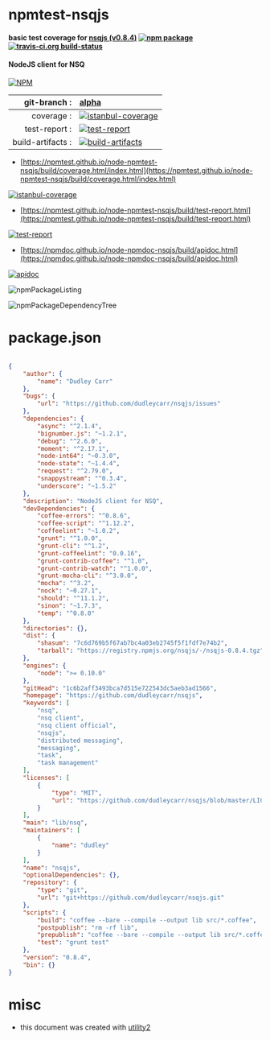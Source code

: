 # npmtest-nsqjs

#### basic test coverage for  [nsqjs (v0.8.4)](https://github.com/dudleycarr/nsqjs)  [![npm package](https://img.shields.io/npm/v/npmtest-nsqjs.svg?style=flat-square)](https://www.npmjs.org/package/npmtest-nsqjs) [![travis-ci.org build-status](https://api.travis-ci.org/npmtest/node-npmtest-nsqjs.svg)](https://travis-ci.org/npmtest/node-npmtest-nsqjs)

#### NodeJS client for NSQ

[![NPM](https://nodei.co/npm/nsqjs.png?downloads=true&downloadRank=true&stars=true)](https://www.npmjs.com/package/nsqjs)

| git-branch : | [alpha](https://github.com/npmtest/node-npmtest-nsqjs/tree/alpha)|
|--:|:--|
| coverage : | [![istanbul-coverage](https://npmtest.github.io/node-npmtest-nsqjs/build/coverage.badge.svg)](https://npmtest.github.io/node-npmtest-nsqjs/build/coverage.html/index.html)|
| test-report : | [![test-report](https://npmtest.github.io/node-npmtest-nsqjs/build/test-report.badge.svg)](https://npmtest.github.io/node-npmtest-nsqjs/build/test-report.html)|
| build-artifacts : | [![build-artifacts](https://npmtest.github.io/node-npmtest-nsqjs/glyphicons_144_folder_open.png)](https://github.com/npmtest/node-npmtest-nsqjs/tree/gh-pages/build)|

- [https://npmtest.github.io/node-npmtest-nsqjs/build/coverage.html/index.html](https://npmtest.github.io/node-npmtest-nsqjs/build/coverage.html/index.html)

[![istanbul-coverage](https://npmtest.github.io/node-npmtest-nsqjs/build/screenCapture.buildCi.browser.%252Ftmp%252Fbuild%252Fcoverage.lib.html.png)](https://npmtest.github.io/node-npmtest-nsqjs/build/coverage.html/index.html)

- [https://npmtest.github.io/node-npmtest-nsqjs/build/test-report.html](https://npmtest.github.io/node-npmtest-nsqjs/build/test-report.html)

[![test-report](https://npmtest.github.io/node-npmtest-nsqjs/build/screenCapture.buildCi.browser.%252Ftmp%252Fbuild%252Ftest-report.html.png)](https://npmtest.github.io/node-npmtest-nsqjs/build/test-report.html)

- [https://npmdoc.github.io/node-npmdoc-nsqjs/build/apidoc.html](https://npmdoc.github.io/node-npmdoc-nsqjs/build/apidoc.html)

[![apidoc](https://npmdoc.github.io/node-npmdoc-nsqjs/build/screenCapture.buildCi.browser.%252Ftmp%252Fbuild%252Fapidoc.html.png)](https://npmdoc.github.io/node-npmdoc-nsqjs/build/apidoc.html)

![npmPackageListing](https://npmtest.github.io/node-npmtest-nsqjs/build/screenCapture.npmPackageListing.svg)

![npmPackageDependencyTree](https://npmtest.github.io/node-npmtest-nsqjs/build/screenCapture.npmPackageDependencyTree.svg)



# package.json

```json

{
    "author": {
        "name": "Dudley Carr"
    },
    "bugs": {
        "url": "https://github.com/dudleycarr/nsqjs/issues"
    },
    "dependencies": {
        "async": "^2.1.4",
        "bignumber.js": "~1.2.1",
        "debug": "^2.6.0",
        "moment": "^2.17.1",
        "node-int64": "~0.3.0",
        "node-state": "~1.4.4",
        "request": "^2.79.0",
        "snappystream": "^0.3.4",
        "underscore": "~1.5.2"
    },
    "description": "NodeJS client for NSQ",
    "devDependencies": {
        "coffee-errors": "^0.8.6",
        "coffee-script": "^1.12.2",
        "coffeelint": "~1.0.2",
        "grunt": "^1.0.0",
        "grunt-cli": "^1.2",
        "grunt-coffeelint": "0.0.16",
        "grunt-contrib-coffee": "^1.0",
        "grunt-contrib-watch": "^1.0.0",
        "grunt-mocha-cli": "^3.0.0",
        "mocha": "^3.2",
        "nock": "~0.27.1",
        "should": "^11.1.2",
        "sinon": "~1.7.3",
        "temp": "^0.8.0"
    },
    "directories": {},
    "dist": {
        "shasum": "7c6d769b5f67ab7bc4a03eb2745f5f1fdf7e74b2",
        "tarball": "https://registry.npmjs.org/nsqjs/-/nsqjs-0.8.4.tgz"
    },
    "engines": {
        "node": ">= 0.10.0"
    },
    "gitHead": "1c6b2aff3493bca7d515e722543dc5aeb3ad1566",
    "homepage": "https://github.com/dudleycarr/nsqjs",
    "keywords": [
        "nsq",
        "nsq client",
        "nsq client official",
        "nsqjs",
        "distributed messaging",
        "messaging",
        "task",
        "task management"
    ],
    "licenses": [
        {
            "type": "MIT",
            "url": "https://github.com/dudleycarr/nsqjs/blob/master/LICENSE-MIT"
        }
    ],
    "main": "lib/nsq",
    "maintainers": [
        {
            "name": "dudley"
        }
    ],
    "name": "nsqjs",
    "optionalDependencies": {},
    "repository": {
        "type": "git",
        "url": "git+https://github.com/dudleycarr/nsqjs.git"
    },
    "scripts": {
        "build": "coffee --bare --compile --output lib src/*.coffee",
        "postpublish": "rm -rf lib",
        "prepublish": "coffee --bare --compile --output lib src/*.coffee",
        "test": "grunt test"
    },
    "version": "0.8.4",
    "bin": {}
}
```



# misc
- this document was created with [utility2](https://github.com/kaizhu256/node-utility2)
